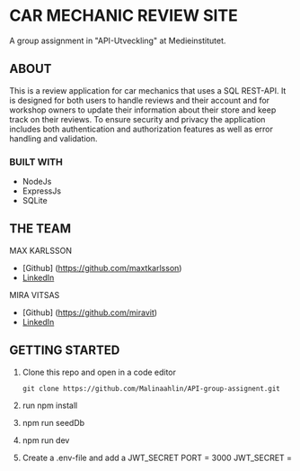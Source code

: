 # CAR MECHANIC REVIEW SITE

A group assignment in "API-Utveckling" at Medieinstitutet.

## ABOUT

This is a review application for car mechanics that uses a SQL REST-API. It is designed for both users to handle reviews and their account and for workshop owners to update their information about their store and keep track on their reviews. To ensure security and privacy the application includes both authentication and authorization features as well as error handling and validation.

### BUILT WITH

- NodeJs
- ExpressJs
- SQLite

## THE TEAM

MAX KARLSSON

- [Github] (https://github.com/maxtkarlsson)
- [LinkedIn](https://www.linkedin.com/in/max-karlsson-5307b1a3/)

MIRA VITSAS

- [Github] (https://github.com/miravit)
- [LinkedIn](https://www.linkedin.com/in/miravitsas/)

## GETTING STARTED

1.  Clone this repo and open in a code editor

        git clone https://github.com/Malinaahlin/API-group-assignent.git

2.  run npm install

3.  npm run seedDb

4.  npm run dev

5.  Create a .env-file and add a JWT_SECRET
    PORT = 3000
    JWT_SECRET =
